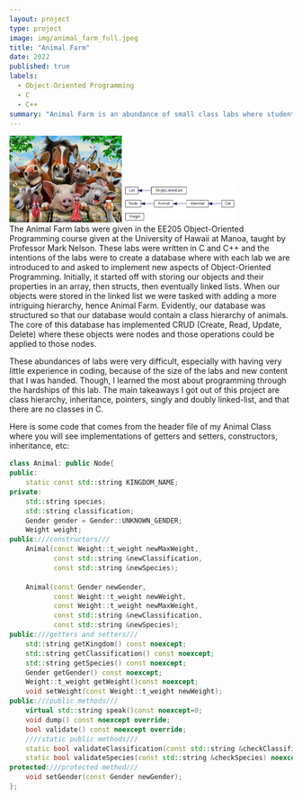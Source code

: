 ```yaml
---
layout: project
type: project
image: img/animal_farm_full.jpeg
title: "Animal Farm"
date: 2022
published: true
labels:
  - Object-Oriented Programming
  - C
  - C++
summary: "Animal Farm is an abundance of small class labs where students were tasked with created a database. Each lab implemented a new feature that taught a different aspect of object-oriented programming."
---
```


<div class="text-center p-4">
  <img width="200px" src="../img/animal_farm_full.jpeg" class="img-thumbnail" >
  <img width="200px" src="../img/class-hierarchy.png" class="img-thumbnail" >
</div>
The Animal Farm labs were given in the EE205 Object-Oriented Programming course given at the University of Hawaii at Manoa, taught by Professor Mark Nelson. These labs were written in C and C++ and the intentions of the labs were to create a database where with each lab we are introduced to and asked to implement new aspects of Object-Oriented Programming. Initially, it started off with storing our objects and their properties in an array, then structs, then eventually linked lists. When our objects were stored in the linked list we were tasked with adding a more intriguing hierarchy, hence Animal Farm. Evidently, our database was structured so that our database would contain a class hierarchy of animals. The core of this database has implemented CRUD (Create, Read, Update, Delete) where these objects were nodes and those operations could be applied to those nodes.

These abundances of labs were very difficult, especially with having very little experience in coding, because of the size of the labs and new content that I was handed. Though, I learned the most about programming through the hardships of this lab. The main takeaways I got out of this project are class hierarchy, inheritance, pointers, singly and doubly linked-list, and that there are no classes in C.

Here is some code that comes from the header file of my Animal Class where you will see implementations of  getters and setters, constructors, inheritance, etc:

```cpp
class Animal: public Node{
public:
    static const std::string KINGDOM_NAME;
private:
    std::string species;
    std::string classification;
    Gender gender = Gender::UNKNOWN_GENDER;
    Weight weight;
public:///constructors///
    Animal(const Weight::t_weight newMaxWeight,
           const std::string &newClassification,
           const std::string &newSpecies);

    Animal(const Gender newGender,
           const Weight::t_weight newWeight,
           const Weight::t_weight newMaxWeight,
           const std::string &newClassification,
           const std::string &newSpecies);
public:///getters and setters///
    std::string getKingdom() const noexcept;
    std::string getClassification() const noexcept;
    std::string getSpecies() const noexcept;
    Gender getGender() const noexcept;
    Weight::t_weight getWeight()const noexcept;
    void setWeight(const Weight::t_weight newWeight);
public:///public methods///
    virtual std::string speak()const noexcept=0;
    void dump() const noexcept override;
    bool validate() const noexcept override;
    ////static public methods///
    static bool validateClassification(const std::string &checkClassification) noexcept;
    static bool validateSpecies(const std::string &checkSpecies) noexcept;
protected:///protected method///
    void setGender(const Gender newGender);
};
```
